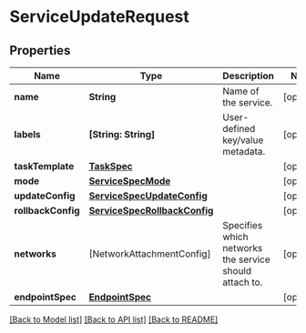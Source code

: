 # ServiceUpdateRequest

## Properties
Name | Type | Description | Notes
------------ | ------------- | ------------- | -------------
**name** | **String** | Name of the service. | [optional] 
**labels** | **[String: String]** | User-defined key/value metadata. | [optional] 
**taskTemplate** | [**TaskSpec**](TaskSpec.md) |  | [optional] 
**mode** | [**ServiceSpecMode**](ServiceSpecMode.md) |  | [optional] 
**updateConfig** | [**ServiceSpecUpdateConfig**](ServiceSpecUpdateConfig.md) |  | [optional] 
**rollbackConfig** | [**ServiceSpecRollbackConfig**](ServiceSpecRollbackConfig.md) |  | [optional] 
**networks** | [NetworkAttachmentConfig] | Specifies which networks the service should attach to. | [optional] 
**endpointSpec** | [**EndpointSpec**](EndpointSpec.md) |  | [optional] 

[[Back to Model list]](../README.md#documentation-for-models) [[Back to API list]](../README.md#documentation-for-api-endpoints) [[Back to README]](../README.md)


